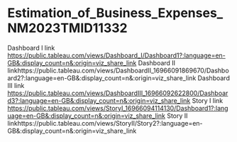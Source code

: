 # Estimation_of_Business_Expenses_NM2023TMID11332
Dashboard I link https://public.tableau.com/views/Dashboard_I/Dashboard1?:language=en-GB&:display_count=n&:origin=viz_share_link
Dashboard II linkhttps://public.tableau.com/views/DashboardII_16966091869670/Dashboard2?:language=en-GB&:display_count=n&:origin=viz_share_link
Dashboard III link https://public.tableau.com/views/DashboardIII_16966092622800/Dashboard3?:language=en-GB&:display_count=n&:origin=viz_share_link
Story I link https://public.tableau.com/views/StoryI_16966094114130/Dashboard1?:language=en-GB&:display_count=n&:origin=viz_share_link
Story II linkhttps://public.tableau.com/views/StoryII/Story2?:language=en-GB&:display_count=n&:origin=viz_share_link



